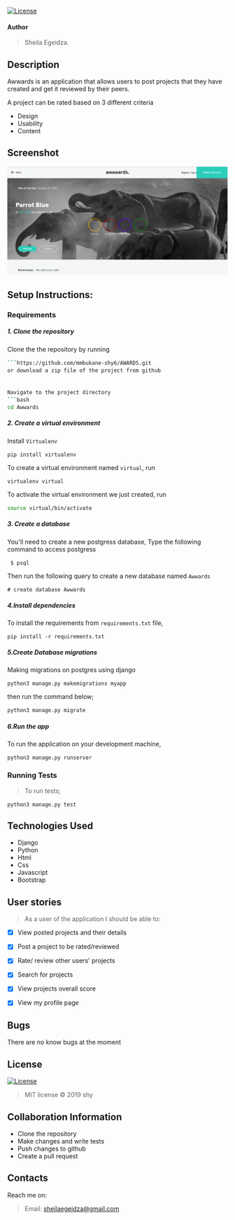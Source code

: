 [![License](https://img.shields.io/packagist/l/loopline-systems/closeio-api-wrapper.svg)](http://opensource.org/licenses/MIT)   
#### Author
> Sheila Egeidza.

## Description
Awwards is an application that allows users to post projects that they have created and get it reviewed by their peers.

A project can be rated based on 3 different criteria

* Design
* Usability
* Content


## Screenshot
<img src="https://github.com/kamauvick/Awwards/blob/master/myapp/static/assets/awwards.png?raw=true" width=1000>

## Setup Instructions:
### Requirements

##### 1. Clone the repository
Clone the the repository by running 

   ```bash
   ```https://github.com/mmbukane-shy6/AWARDS.git
 or download a zip file of the project from github
 

Navigate to the project directory
```bash
cd Awwards
```

##### 2. Create a virtual environment
 Install `Virtualenv` 

   ```prettier
   pip install virtualenv
   ```

To create a virtual environment named `virtual`, run

   ```prettier
   virtualenv virtual
   ```
To activate the virtual environment we just created, run

   ```bash
   source virtual/bin/activate
   ```

##### 3. Create a database
You'll need to create a new postgress database, Type the following command to access postgress
   ```bash
    $ psql
   ```
   Then run the following query to create a new database named ```Awwards``` 
   ```prettier
   # create database Awwards
   ```


#####  4.Install dependencies
To install the requirements from `requirements.txt` file,

   ```prettier
   pip install -r requirements.txt
   ```

#####  5.Create Database migrations
Making migrations on postgres using django

```prettier
python3 manage.py makemigrations myapp
```

 
then run the command below;

 ```bash
 python3 manage.py migrate
 ```

##### 6.Run the app
To run the application on your development machine, 

    python3 manage.py runserver

### Running Tests
>To run tests;

    python3 manage.py test

## Technologies Used
* Django
* Python
* Html
* Css
* Javascript
* Bootstrap
## User stories
>As a user of the application I should be able to:

- [X] View posted projects and their details
- [X] Post a project to be rated/reviewed
- [X] Rate/ review other users' projects
- [X] Search for projects 
- [X] View projects overall score
- [X] View my profile page


## Bugs
There are no know bugs at the moment

## License
[![License](https://img.shields.io/packagist/l/loopline-systems/closeio-api-wrapper.svg)](http://opensource.org/licenses/MIT)
>MIT license &copy;  2019 shy
 
## Collaboration Information
* Clone the repository
* Make changes and write tests
* Push changes to github
* Create a pull request
## Contacts
Reach me on:
>Email:  sheilaegeidza@gmail.com
